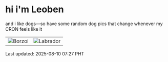 # hi i'm Leoben

and i like dogs—so have some random dog pics that change whenever my CRON feels like it

|  |  |
|--------|----------|
| ![Borzoi](https://random-dog-vercel.vercel.app/api/random-borzoi?v=1754782043) | ![Labrador](https://random-dog-vercel.vercel.app/api/random-labrador?v=1754782043) |

Last updated: 2025-08-10 07:27 PHT
